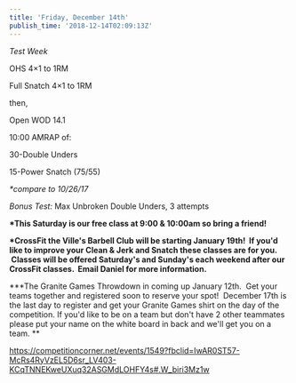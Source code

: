```yaml
---
title: 'Friday, December 14th'
publish_time: '2018-12-14T02:09:13Z'
---
```


*Test Week*

OHS 4×1 to 1RM

Full Snatch 4×1 to 1RM

then,

Open WOD 14.1

10:00 AMRAP of:

30-Double Unders

15-Power Snatch (75/55)

*\*compare to 10/26/17*

*Bonus Test:* Max Unbroken Double Unders, 3 attempts

**\*This Saturday is our free class at 9:00 & 10:00am so bring a
friend!**

**\*CrossFit the Ville's Barbell Club will be starting January 19th!  If
you'd like to improve your Clean & Jerk and Snatch these classes are for
you.  Classes will be offered Saturday's and Sunday's each weekend after
our CrossFit classes.  Email Daniel for more information.**

**\*The Granite Games Throwdown in coming up January 12th.  Get your
teams together and registered soon to reserve your spot!  December 17th
is the last day to register and get your Granite Games shirt on the day
of the competition. If you'd like to be on a team but don't have 2 other
teammates please put your name on the white board in back and we'll get
you on a team. **

<https://competitioncorner.net/events/1549?fbclid=IwAR0ST57-McRs4RyVzEL5D6sr_LV403-KCqTNNEKweUXuq32ASGMdLOHFY4s#.W_biri3Mz1w>

 
